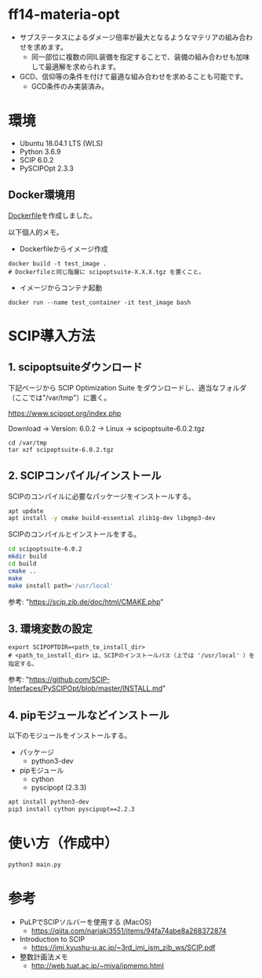 # ff14-materia-opt

* サブステータスによるダメージ倍率が最大となるようなマテリアの組み合わせを求めます。
	* 同一部位に複数の同IL装備を指定することで、装備の組み合わせも加味して最適解を求められます。
* GCD、信仰等の条件を付けて最適な組み合わせを求めることも可能です。
	* GCD条件のみ実装済み。

# 環境
* Ubuntu 18.04.1 LTS (WLS)
* Python 3.6.9
* SCIP 6.0.2
* PySCIPOpt 2.3.3

## Docker環境用
[Dockerfile](/Dockerfile)を作成しました。

以下個人的メモ。

* Dockerfileからイメージ作成
```
docker build -t test_image .
# Dockerfileと同じ階層に scipoptsuite-X.X.X.tgz を置くこと。
```

* イメージからコンテナ起動
```
docker run --name test_container -it test_image bash
```

# SCIP導入方法

## 1. scipoptsuiteダウンロード

下記ページから SCIP Optimization Suite をダウンロードし、適当なフォルダ（ここでは"/var/tmp"）に置く。

https://www.scipopt.org/index.php

Download -> Version: 6.0.2 -> Linux -> scipoptsuite-6.0.2.tgz

```
cd /var/tmp
tar xzf scipoptsuite-6.0.2.tgz
```


## 2. SCIPコンパイル/インストール

SCIPのコンパイルに必要なパッケージをインストールする。

```sh
apt update
apt install -y cmake build-essential zlib1g-dev libgmp3-dev
```

SCIPのコンパイルとインストールをする。

```sh
cd scipoptsuite-6.0.2
mkdir build
cd build
cmake ..
make
make install path='/usr/local'
```

参考: "https://scip.zib.de/doc/html/CMAKE.php"


## 3. 環境変数の設定

```
export SCIPOPTDIR=<path_to_install_dir>
# <path_to_install_dir> は、SCIPのインストールパス（上では '/usr/local' ）を指定する。
```

参考: "https://github.com/SCIP-Interfaces/PySCIPOpt/blob/master/INSTALL.md"


## 4. pipモジュールなどインストール

以下のモジュールをインストールする。

* パッケージ
	* python3-dev
* pipモジュール
	* cython
	* pyscipopt (2.3.3)

```sh
apt install python3-dev
pip3 install cython pyscipopt==2.2.3
```

# 使い方（作成中）

```sh
python3 main.py
```

# 参考
* PuLPでSCIPソルバーを使用する (MacOS)
	* https://qiita.com/nariaki3551/items/94fa74abe8a268372874
* Introduction to SCIP
	* https://imi.kyushu-u.ac.jp/~3rd_imi_ism_zib_ws/SCIP.pdf
* 整数計画法メモ
	* http://web.tuat.ac.jp/~miya/ipmemo.html
